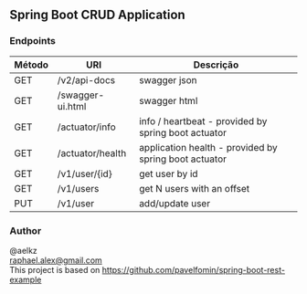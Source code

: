 ## Spring Boot CRUD Application

### Endpoints

| Método | URI | Descrição |
| ------ | --- | ---------- |
| GET    |/v2/api-docs     | swagger json |
| GET    |/swagger-ui.html | swagger html |
| GET    |/actuator/info   | info / heartbeat - provided by spring boot actuator |
| GET    |/actuator/health | application health - provided by spring boot actuator |
| GET    |/v1/user/{id}    | get user by id |
| GET    |/v1/users        | get N users with an offset|
| PUT    |/v1/user         | add/update user|

### Author

@aelkz<br>
raphael.alex@gmail.com<br>
This project is based on https://github.com/pavelfomin/spring-boot-rest-example
